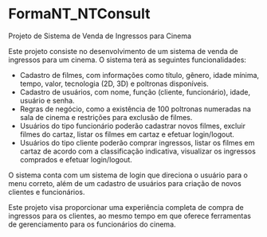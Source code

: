 # FormaNT_NTConsult
Projeto de Sistema de Venda de Ingressos para Cinema

Este projeto consiste no desenvolvimento de um sistema de venda de ingressos para um cinema. O sistema terá as seguintes funcionalidades:

- Cadastro de filmes, com informações como título, gênero, idade mínima, tempo, valor, tecnologia (2D, 3D) e poltronas disponíveis.
- Cadastro de usuários, com nome, função (cliente, funcionário), idade, usuário e senha.
- Regras de negócio, como a existência de 100 poltronas numeradas na sala de cinema e restrições para exclusão de filmes.
- Usuários do tipo funcionário poderão cadastrar novos filmes, excluir filmes do cartaz, listar os filmes em cartaz e efetuar login/logout.
- Usuários do tipo cliente poderão comprar ingressos, listar os filmes em cartaz de acordo com a classificação indicativa, visualizar os ingressos comprados e efetuar login/logout.

O sistema conta com um sistema de login que direciona o usuário para o menu correto, além de um cadastro de usuários para criação de novos clientes e funcionários.

Este projeto visa proporcionar uma experiência completa de compra de ingressos para os clientes, ao mesmo tempo em que oferece ferramentas de gerenciamento para os funcionários do cinema.


